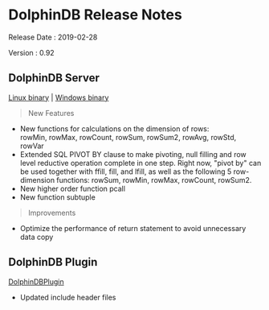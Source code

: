 # DolphinDB Release Notes

Release Date : 2019-02-28

Version : 0.92

## DolphinDB Server
[Linux binary](http://www.dolphindb.com/downloads/DolphinDB_Linux_V0.92.zip) | [Windows binary](http://www.dolphindb.com/downloads/DolphinDB_Win_V0.92.zip)

> New Features

* New functions for calculations on the dimension of rows: rowMin, rowMax, rowCount, rowSum, rowSum2, rowAvg, rowStd, rowVar
* Extended SQL PIVOT BY clause to make pivoting, null filling and row level reductive operation complete in one step. Right now, "pivot by" can be used together with ffill, fill,  and lfill, as well as the following 5 row-dimension functions: rowSum, rowMin, rowMax, rowCount, rowSum2. 
* New higher order function pcall
* New function subtuple

> Improvements

* Optimize the performance of return statement to avoid unnecessary data copy

## DolphinDB Plugin

[DolphinDBPlugin](https://github.com/dolphindb/release/blob/master/0.92/DolphinDB_Plugin_V0.92_src.zip)

* Updated include header files
